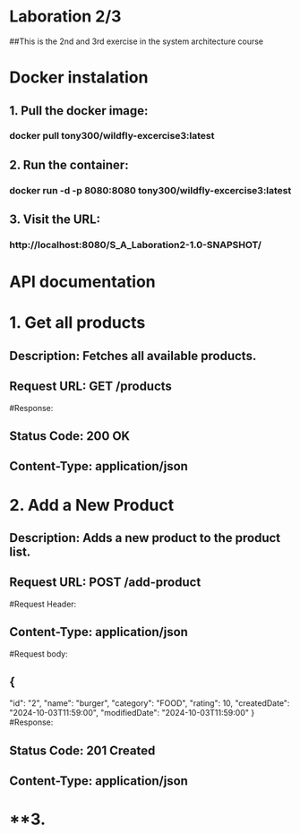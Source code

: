 # **Laboration 2/3**
##This is the 2nd and 3rd exercise in the system architecture course
# **Docker instalation**
## 1. Pull the docker image:
###  docker pull tony300/wildfly-excercise3:latest
## 2. Run the container:
###   docker run -d -p 8080:8080 tony300/wildfly-excercise3:latest
## 3. Visit the URL:
###  http://localhost:8080/S_A_Laboration2-1.0-SNAPSHOT/
# **API documentation**
# **1. Get all products**
## Description: Fetches all available products.
## Request URL: GET /products 
#Response:
## Status Code: 200 OK
## Content-Type: application/json
# **2. Add a New Product**
## Description: Adds a new product to the product list.
## Request URL: POST /add-product
#Request Header:
## Content-Type: application/json
#Request body:
## {
  "id": "2",
  "name": "burger",
  "category": "FOOD",
  "rating": 10,
  "createdDate": "2024-10-03T11:59:00",
  "modifiedDate": "2024-10-03T11:59:00"
}
#Response:
## Status Code: 201 Created
## Content-Type: application/json
# **3. 

